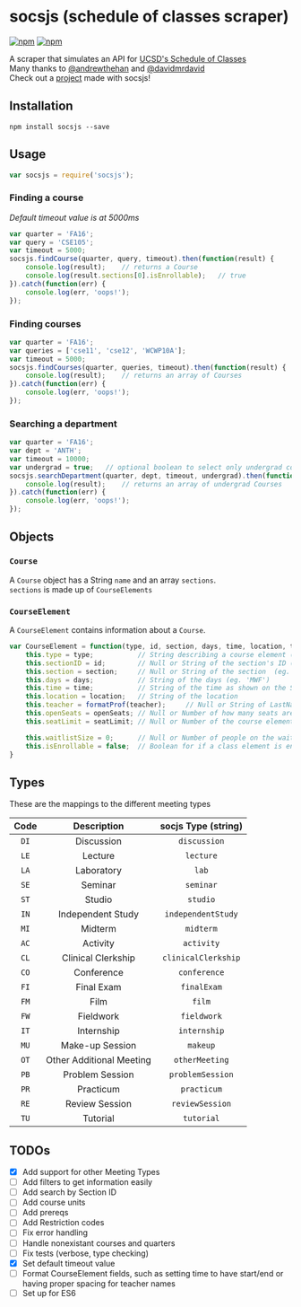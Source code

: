 # socsjs (schedule of classes scraper)
[![npm](https://img.shields.io/npm/v/socsjs.svg?style=flat-square)](https://www.npmjs.com/package/socsjs)
[![npm](https://img.shields.io/npm/l/socsjs.svg?style=flat-square)](https://www.npmjs.com/package/socsjs)

A scraper that simulates an API for [UCSD's Schedule of Classes](https://act.ucsd.edu/scheduleOfClasses/scheduleOfClassesStudent.htm)  
Many thanks to [@andrewthehan](https://github.com/andrewthehan) and [@davidmrdavid](https://github.com/davidmrdavid)  
Check out a [project](https://github.com/papernotes/trendy-socs) made with socsjs!

## Installation
```
npm install socsjs --save
```

## Usage
```javascript
var socsjs = require('socsjs');
```
### Finding a course
*Default timeout value is at 5000ms*
```javascript
var quarter = 'FA16';
var query = 'CSE105';
var timeout = 5000;
socsjs.findCourse(quarter, query, timeout).then(function(result) {
    console.log(result);    // returns a Course
    console.log(result.sections[0].isEnrollable);   // true
}).catch(function(err) {
    console.log(err, 'oops!');
});
```
### Finding courses
```javascript
var quarter = 'FA16';
var queries = ['cse11', 'cse12', 'WCWP10A'];
var timeout = 5000;
socsjs.findCourses(quarter, queries, timeout).then(function(result) {
    console.log(result);    // returns an array of Courses
}).catch(function(err) {
    console.log(err, 'oops!');
});
```
### Searching a department
```javascript
var quarter = 'FA16';
var dept = 'ANTH';
var timeout = 10000;
var undergrad = true;   // optional boolean to select only undergrad courses (< 200)
socsjs.searchDepartment(quarter, dept, timeout, undergrad).then(function(result) {
    console.log(result);    // returns an array of undergrad Courses
}).catch(function(err) {
    console.log(err, 'oops!');
});
```
## Objects
### `Course`
A `Course` object has a String `name` and an array `sections`.  
`sections` is made up of `CourseElements`
### `CourseElement`
A `CourseElement` contains information about a `Course`.
```javascript
var CourseElement = function(type, id, section, days, time, location, teacher, openSeats, seatLimit) {
    this.type = type;           // String describing a course element (eg. 'final', 'discussion')
    this.sectionID = id;        // Null or String of the section's ID (eg. '123456')
    this.section = section;     // Null or String of the section  (eg. 'A01')
    this.days = days;           // String of the days (eg. 'MWF')
    this.time = time;           // String of the time as shown on the Schedule of Classes site
    this.location = location;   // String of the location
    this.teacher = formatProf(teacher);     // Null or String of LastName, FirstName of teacher
    this.openSeats = openSeats; // Null or Number of how many seats are available
    this.seatLimit = seatLimit; // Null or Number of the course element's class limit

    this.waitlistSize = 0;      // Null or Number of people on the waitlist
    this.isEnrollable = false;  // Boolean for if a class element is enrollable
}
```
## Types
These are the mappings to the different meeting types  

| Code  | Description | socjs Type (string) |
|:----------:|:-------------:|:--------:|
|```DI```|Discussion|```discussion```|
|```LE```|Lecture|```lecture```|
|```LA```|Laboratory|```lab```|
|```SE```|Seminar|```seminar```|
|```ST```|Studio|```studio```|
|```IN```|Independent Study|```independentStudy```|
|```MI```|Midterm|```midterm```|
|```AC```|Activity|```activity```|
|```CL```|Clinical Clerkship|```clinicalClerkship```|
|```CO```|Conference|```conference```|
|```FI```|Final Exam|```finalExam```|
|```FM```|Film|```film```|
|```FW```|Fieldwork|```fieldwork```|
|```IT```|Internship|```internship```|
|```MU```|Make-up Session|```makeup```|
|```OT```|Other Additional Meeting|```otherMeeting```|
|```PB```|Problem Session|```problemSession```|
|```PR```|Practicum|```practicum```|
|```RE```|Review Session|```reviewSession```|
|```TU```|Tutorial|```tutorial```|


## TODOs
- [x] Add support for other Meeting Types
- [ ] Add filters to get information easily
- [ ] Add search by Section ID
- [ ] Add course units
- [ ] Add prereqs
- [ ] Add Restriction codes
- [ ] Fix error handling
- [ ] Handle nonexistant courses and quarters
- [ ] Fix tests (verbose, type checking)
- [x] Set default timeout value
- [ ] Format CourseElement fields, such as setting time to have start/end or having proper spacing for teacher names
- [ ] Set up for ES6
